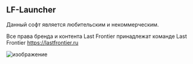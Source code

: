 ﻿## LF-Launcher
Данный софт является любительским и некоммерческим.

Все права бренда и контента Last Frontier принадлежат команде Last Frontier
https://lastfrontier.ru

![изображение](https://user-images.githubusercontent.com/93667264/229274677-7d85ea48-0215-48d7-bf1d-c195c930578e.png)
